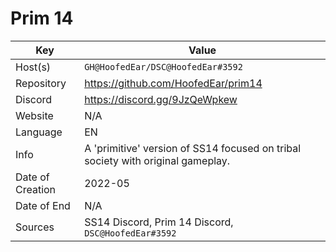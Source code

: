 
# Prim 14

| Key  | Value |
| ------------- | ------------- |
| Host(s) | `GH@HoofedEar/DSC@HoofedEar#3592` |
| Repository  | https://github.com/HoofedEar/prim14 |
| Discord  | https://discord.gg/9JzQeWpkew |
| Website | N/A |
| Language | EN |
| Info | A 'primitive' version of SS14 focused on tribal society with original gameplay. |
| Date of Creation | 2022-05 |
| Date of End |  N/A |
| Sources | SS14 Discord, Prim 14 Discord, `DSC@HoofedEar#3592` |
